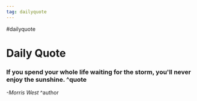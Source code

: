```yaml
---
tag: dailyquote
---
```


#dailyquote

# Daily Quote

### If you spend your whole life waiting for the storm, you'll never enjoy the sunshine. ^quote
*-Morris West* ^author
